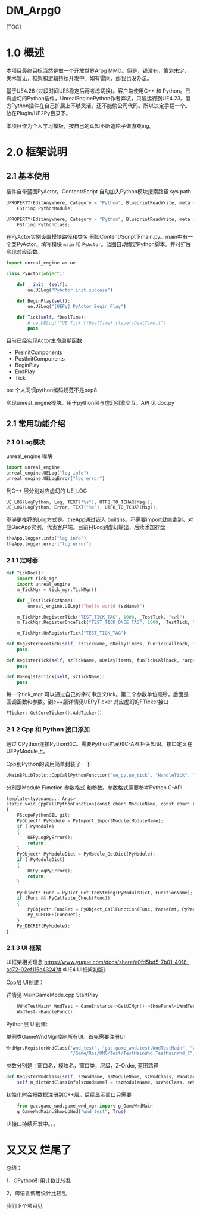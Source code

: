 # DM_Arpg0



[TOC]

# 1.0 概述



本项目最终目标当然是做一个开放世界Arpg MMO。但是，钱没有，策划未定，美术暂无，框架和逻辑持续开发中。如有雷同，那我也没办法。

基于UE4.26 (过段时间UE5稳定后再考虑切换)。客户端使用C++ 和 Python。已有虚幻的Python插件，UnrealEnginePython作者弃坑，只能运行到UE4.23。官方Python插件在自己扩展上不够灵活。还不能偷公司代码。所以决定手搓一个。放在Plugin/UE2Py目录下。

本项目作为个人学习模板，按自己的认知不断造轮子做游戏ing。



# 2.0 框架说明



## 2.1 基本使用



插件自带蓝图PyActor。Content/Script 自动加入Python模块搜索路径 sys.path

```cpp
UPROPERTY(EditAnywhere, Category = "Python", BlueprintReadWrite, meta = (ExposeOnSpawn = true))
    FString PythonModule;

UPROPERTY(EditAnywhere, Category = "Python", BlueprintReadWrite, meta = (ExposeOnSpawn = true))
    FString PythonClass;
```

在PyActor实例设置模块路径和类名 例如Content/Script下main.py。main中有一个类PyActor。填写模块 `main` 和 `PyActor`。蓝图自动绑定Python脚本。并可扩展实现对应函数。

```python
import unreal_engine as ue

class PyActor(object):

    def __init__(self):
        ue.UELog("PyActor init success")

    def BeginPlay(self):
        ue.UELog("[UEPy] PyActor Begin Play")

    def Tick(self, fDealTime):
        # ue.UELog(f"UE Tick {fDealTime} {type(fDealTime)}")
        pass
```

目前已经实现Actor生命周期函数

- PreInitComponents
- PostInitComponents
- BeginPlay
- EndPlay
- Tick

ps: 个人习惯python编码规范不是pep8

实现unreal_engine模块。用于python层与虚幻引擎交互。API 见 doc.py



## 2.1 常用功能介绍



### 2.1.0 Log模块



unreal_engine 模块

```python
import unreal_engine
unreal_engine.UELog("log info")
unreal_engine.UELogError("log error")
```

到C++ 层分别对应虚幻的 UE_LOG

```c++
UE_LOG(LogPython, Log, TEXT("%s"), UTF8_TO_TCHAR(Msg));
UE_LOG(LogPython, Error, TEXT("%s"), UTF8_TO_TCHAR(Msg));
```

不够更推荐的Log方式是。theApp通过嵌入 builtins。不需要import就能拿到。对应GacApp实例，代表客户端。目前只Log到虚幻输出，后续添加存盘

```python
theApp.logger.info("log info")
theApp.logger.error("log error")
```



### 2.1.1 定时器



```python
def TickDoc():
    import tick_mgr
    import unreal_engine
    m_TickMgr = tick_mgr.TickMgr()

    def _TestTick(szName):
        unreal_engine.UELog(f"hello world {szName}")

    m_TickMgr.RegisterTick("TEST_TICK_TAG", 1000, _TestTick, "cwl")
    m_TickMgr.RegisterOnceTick("TEST_TICK_ONCE_TAG", 1000, _TestTick, "cwl")

    m_TickMgr.UnRegisterTick("TEST_TICK_TAG")
```



```python
def RegisterOnceTick(self, szTickName, nDelayTimeMs, funTickCallback, *args):
    pass

def RegisterTick(self, szTickName, nDelayTimeMs, funTickCallback, *args):
    pass

def UnRegisterTick(self, szTickName):
    pass
```

每一个tick_mgr 可以通过自己的字符串定义tick。第二个参数单位毫秒，后面是回调函数和参数。到c++层详情见UEPyTicker 对应虚幻的FTicker接口

```c++
FTicker::GetCoreTicker().AddTicker()
```



### 2.1.2 Cpp 和 Python 接口添加



通过 CPython连接Python和C。需要Python扩展和C-API 相关知识。接口定义在 UEPyModule上。

Cpp到Python的调用简单封装了一下

```c++
UMainBPLibTools::CppCallPythonFunction("ue_py.ue_tick", "HandleTick", "i", NextTick);
```

分别是Module Function 参数格式 和参数。参数格式需要参考Python C-API

```python
template<typename... Args>
static void CppCallPythonFunction(const char* ModuleName, const char* FunctionName, const char* ParseFmt, Args... PyParams)
{
    FScopePythonGIL gil;
    PyObject* PyModule = PyImport_ImportModule(ModuleName);
    if (!PyModule)
    {
        UEPyLogPyError();
        return;
    }
    PyObject* PyModuleDict = PyModule_GetDict(PyModule);
    if (!PyModuleDict)
    {
        UEPyLogPyError();
        return;
    }

    PyObject* Func = PyDict_GetItemString(PyModuleDict, FunctionName);
    if (Func && PyCallable_Check(Func))
    {
        PyObject* FuncRet = PyObject_CallFunction(Func, ParseFmt, PyParams...);
        Py_XDECREF(FuncRet);
    }
    Py_DECREF(PyModule);
}
```



### 2.1.3 UI 框架

UI框架相关理念 https://www.yuque.com/docs/share/e0fd5bd5-7b01-4018-ac72-02ef115c4324?# 《UE4 UI框架初版》

Cpp层 UI创建：

详情见 MainGameMode.cpp StartPlay

```cpp
	UWndTestMain* WndTest = GameInstance->GetUIMgr()->ShowPanel<UWndTestMain>(TEXT("wnd_test_in_cpp"));
	WndTest->HandleFunc();
```

Python层 UI创建:

单例类GameWndMgr控制所有UI。首先需要注册UI

```python
WndMgr.RegisterWndClass("wnd_test", "gac.game_wnd.test.WndTestMain", "WndTestMain", EWndLayer.eNormal, 0,
                        "/Game/Res/UMG/Test/TestMainWnd.TestMainWnd_C")
```

参数分别是：窗口名，模块名，窗口类，层级，Z-Order, 蓝图路径

```python
def RegisterWndClass(self, szWndName, szModuleName, szWndClass, eWndLayer, nZOrder, szBlueprint):
    self.m_dictWndClassInfo[szWndName] = (szModuleName, szWndClass, eWndLayer, nZOrder, szBlueprint)
```

初始化时会把数据注册到C++层。后续显示窗口只需要

```python
    from gac.game_wnd.game_wnd_mgr import g_GameWndMain
    g_GameWndMain.ShowUpWnd("wnd_test", True)
```

UI接口持续开发中。。。





# 又又又 烂尾了



总结：

1，CPython引用计数比较乱

2，跨语言调用设计比较乱

我们下个项目见